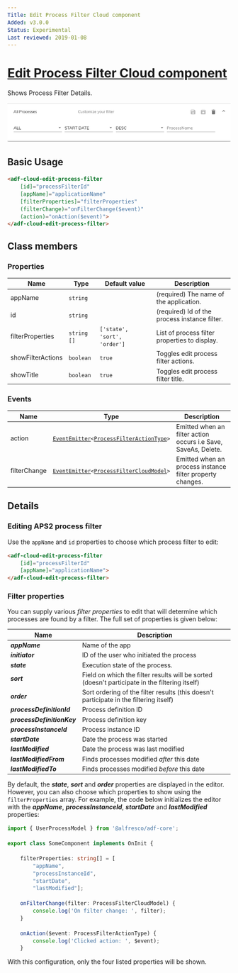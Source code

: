 ```yaml
---
Title: Edit Process Filter Cloud component
Added: v3.0.0
Status: Experimental
Last reviewed: 2019-01-08
---
```


# [Edit Process Filter Cloud component](../../lib/process-services-cloud/src/lib/process/process-filters/components/edit-process-filter-cloud.component.ts "Defined in edit-process-filter-cloud.component.ts")

Shows Process Filter Details.

![edit-process-filter-cloud](../docassets/images/edit-process-filter-cloud.component.png)

## Basic Usage

```html
<adf-cloud-edit-process-filter
    [id]="processFilterId"
    [appName]="applicationName"
    [filterProperties]="filterProperties"
    (filterChange)="onFilterChange($event)"
    (action)="onAction($event)">
</adf-cloud-edit-process-filter>
```

## Class members

### Properties

| Name | Type | Default value | Description |
| ---- | ---- | ------------- | ----------- |
| appName | `string` |  | (required) The name of the application. |
| id | `string` |  | (required) Id of the process instance filter. |
| filterProperties | `string []` | `['state', 'sort', 'order']` | List of process filter properties to display. |
| showFilterActions | `boolean` | `true` | Toggles edit process filter actions. |
| showTitle | `boolean` | `true` | Toggles edit process filter title. |

### Events

| Name | Type | Description |
| ---- | ---- | ----------- |
| action | [`EventEmitter`](https://angular.io/api/core/EventEmitter)`<`[`ProcessFilterActionType`](../../lib/process-services-cloud/src/lib/process/process-filters/models/process-filter-cloud.model.ts)`>` | Emitted when an filter action occurs i.e Save, SaveAs, Delete. |
| filterChange | [`EventEmitter`](https://angular.io/api/core/EventEmitter)`<`[`ProcessFilterCloudModel`](../../lib/process-services-cloud/src/lib/process/process-filters/models/process-filter-cloud.model.ts)`>` | Emitted when an process instance filter property changes. |

## Details

### Editing APS2 process filter

Use the `appName` and `id` properties to choose which process filter to edit:

```html
<adf-cloud-edit-process-filter
    [id]="processFilterId"
    [appName]="applicationName">
</adf-cloud-edit-process-filter>
```

### Filter properties

You can supply various *filter properties* to edit that will determine 
which processes are found by a filter. The full set of properties is
given below:

| Name | Description |
| -- | -- |
| **_appName_** | Name of the app |
| **_initiator_** | ID of the user who initiated the process |
| **_state_** | Execution state of the process. |
| **_sort_** | Field on which the filter results will be sorted (doesn't participate in the filtering itself) |
| **_order_** | Sort ordering of the filter results (this doesn't participate in the filtering itself) |
| **_processDefinitionId_** | Process definition ID |
| **_processDefinitionKey_** | Process definition key |
| **_processInstanceId_** | Process instance ID |
| **_startDate_** | Date the process was started |
| **_lastModified_** | Date the process was last modified |
| **_lastModifiedFrom_** | Finds processes modified *after* this date |
| **_lastModifiedTo_** | Finds processes modified *before* this date |

By default, the **_state_**, **_sort_** and **_order_** properties are
displayed in the editor. However, you can also choose which properties
to show using the `filterProperties` array.
For example, the code below initializes the editor with the **_appName_**,
**_processInstanceId_**, **_startDate_** and **_lastModified_** properties:

```ts
import { UserProcessModel } from '@alfresco/adf-core';

export class SomeComponent implements OnInit {

    filterProperties: string[] = [
        "appName",
        "processInstanceId",
        "startDate",
        "lastModified"];

    onFilterChange(filter: ProcessFilterCloudModel) {
        console.log('On filter change: ', filter);
    }

    onAction($event: ProcessFilterActionType) {
        console.log('Clicked action: ', $event);
    }
```

With this configuration, only the four listed properties will be shown.
